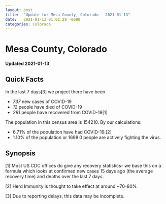 ```yaml
---
layout: post
title:  "Update for Mesa County, Colorado - 2021-01-13"
date:   2021-01-13 01:01:29 -0600
categories: Colorado
---
```


# Mesa County, Colorado
#### Updated 2021-01-13

## Quick Facts

In the last 7 days[3] we project there have been
- *737* new cases of COVID-19
- *12* people have died of COVID-19
- *291* people have recovered from COVID-19[1]

The population in this census area is 154210. By our calculations:
- 6.71% of the population have had COVID-19.[2]
- 1.10% of the population or 1698.0 people are actively fighting the virus.

## Synopsis




[1] Most US CDC offices do give any recovery statistics- we base this on a formula which looks at confirmed new cases
15 days ago (the average recovery time) and deaths over the last 7 days.

[2] Herd Immunity is thought to take effect at around ~70-80%

[3] Due to reporting delays, this data may be incomplete.
 
    